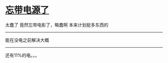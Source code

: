 # [忘带电源了](https://github.com/yihong0618/gitblog/issues/47)

太蠢了
竟然忘带电影了，略蠢啊
本来计划挺多东西的

---

能在没电之前解决大概

---

还有11%的电。。。